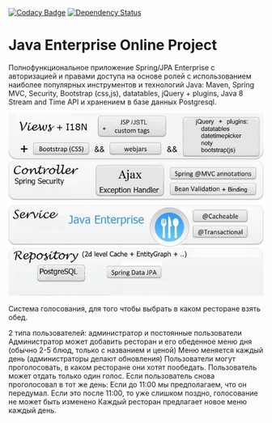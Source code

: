 [![Codacy Badge](https://api.codacy.com/project/badge/Grade/33064c36334d461a8bcd6a59f8bc0d1d)](https://www.codacy.com/app/Sndolgov/graduationproject?utm_source=github.com&amp;utm_medium=referral&amp;utm_content=Sndolgov/graduationproject&amp;utm_campaign=Badge_Grade)
[![Dependency Status](https://www.versioneye.com/user/projects/5acf76020fb24f3a0d6b49c7/badge.svg?style=flat-square)](https://www.versioneye.com/user/projects/5acf76020fb24f3a0d6b49c7)

Java Enterprise Online Project 
===============================
Полнофункциональное приложение Spring/JPA Enterprise c авторизацией и правами доступа на основе ролей с использованием наиболее популярных инструментов и технологий Java: Maven, Spring MVC, Security, Bootstrap (css,js), datatables, jQuery + plugins, Java 8 Stream and Time API и хранением в базе данных Postgresql.

![project structure](https://raw.githubusercontent.com/Sndolgov/graduationproject/master/technologies.jpg)

Система голосования, для того чтобы выбрать в каком ресторане взять обед.

2 типа пользователей: администратор и постоянные пользователи
Администратор может добавить ресторан и его обеденное меню дня (обычно 2-5 блюд, только c названием и ценой)
Меню меняется каждый день (администраторы делают обновления)
Пользователи могут проголосовать, в каком ресторане они хотят пообедать.
Пользователь может отдать только один голос.
Если пользователь снова проголосовал в тот же день:
Если до 11:00 мы предполагаем, что он передумал.
Если это после 11:00, то уже слишком поздно, голосование не может быть изменено
Каждый ресторан предлагает новое меню каждый день.
